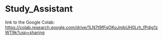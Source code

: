 # Study_Assistant

link to the Google Colab: https://colab.research.google.com/drive/1LN7t9fFqOKoJmbUH0Lrh_fPdig1zWT9k?usp=sharing
